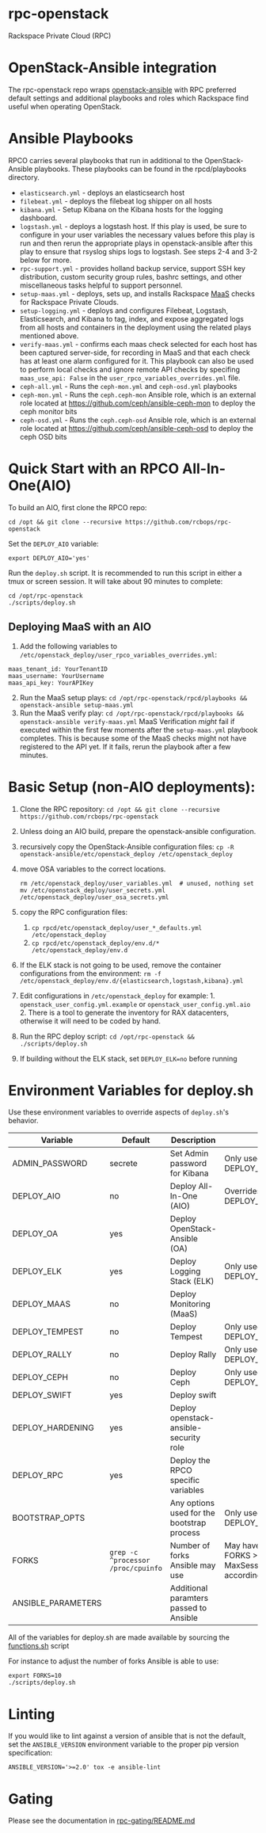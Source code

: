 # rpc-openstack
Rackspace Private Cloud (RPC)

# OpenStack-Ansible integration

The rpc-openstack repo wraps
[openstack-ansible](https://github.com/openstack/openstack-ansible)
with RPC preferred default settings and additional playbooks and roles
which Rackspace find useful when operating OpenStack.

# Ansible Playbooks

RPCO carries several playbooks that run in additional to the OpenStack-Ansible
playbooks. These playbooks can be found in the rpcd/playbooks directory.

* `elasticsearch.yml` - deploys an elasticsearch host
* `filebeat.yml` - deploys the filebeat log shipper on all hosts
* `kibana.yml` - Setup Kibana on the Kibana hosts for the logging dashboard.
* `logstash.yml` - deploys a logstash host. If this play is used, be sure to
configure in your user variables the necessary values before this play is run
and then rerun the appropriate plays in openstack-ansible after this play
to ensure that rsyslog ships logs to logstash. See steps 2-4 and 3-2
below for more.
* `rpc-support.yml` - provides holland backup service, support SSH key
distribution, custom security group rules, bashrc settings, and other
miscellaneous tasks helpful to support personnel.
* `setup-maas.yml` - deploys, sets up, and installs Rackspace
[MaaS](http://www.rackspace.com/cloud/monitoring) checks
for Rackspace Private Clouds.
* `setup-logging.yml` - deploys and configures Filebeat, Logstash,
Elasticsearch, and Kibana to tag, index, and expose aggregated logs from all
hosts and containers in the deployment using the related plays mentioned
above.
* `verify-maas.yml` - confirms each maas check selected for each host has been
captured server-side, for recording in MaaS and that each check has at least one
alarm configured for it. This playbook can also be used to perform local checks
and ignore remote API checks by specifing ``maas_use_api: False`` in the
``user_rpco_variables_overrides.yml`` file.
* `ceph-all.yml` - Runs the `ceph-mon.yml` and `ceph-osd.yml` playbooks
* `ceph-mon.yml` - Runs the `ceph.ceph-mon` Ansible role, which is an external role
  located at https://github.com/ceph/ansible-ceph-mon to deploy the ceph monitor bits
* `ceph-osd.yml` - Runs the `ceph.ceph-osd` Ansible role, which is an external role
  located at https://github.com/ceph/ansible-ceph-osd to deploy the ceph OSD bits


# Quick Start with an RPCO All-In-One(AIO)

To build an AIO, first clone the RPCO repo:
```
cd /opt && git clone --recursive https://github.com/rcbops/rpc-openstack
```

Set the ``DEPLOY_AIO`` variable:
```
export DEPLOY_AIO='yes'
```

Run the ``deploy.sh`` script. It is recommended to run this script in either
a tmux or screen session. It will take about 90 minutes to complete:
```
cd /opt/rpc-openstack
./scripts/deploy.sh
```

## Deploying MaaS with an AIO
1. Add the following variables to `/etc/openstack_deploy/user_rpco_variables_overrides.yml`:
```
maas_tenant_id: YourTenantID
maas_username: YourUsername
maas_api_key: YourAPIKey
```
2. Run the MaaS setup plays:
 `cd /opt/rpc-openstack/rpcd/playbooks && openstack-ansible setup-maas.yml`
3. Run the MaaS verify play:
 `cd /opt/rpc-openstack/rpcd/playbooks && openstack-ansible verify-maas.yml`
     MaaS Verification _might_ fail if executed within the first few moments after
     the `setup-maas.yml` playbook completes. This is because some of the MaaS checks
     might not have registered to the API yet. If it fails, rerun the playbook after
     a few minutes.

# Basic Setup (non-AIO deployments):

1. Clone the RPC repository:
   `cd /opt && git clone --recursive https://github.com/rcbops/rpc-openstack`
2. Unless doing an AIO build, prepare the openstack-ansible configuration.
  1. recursively copy the OpenStack-Ansible configuration files:
     `cp -R openstack-ansible/etc/openstack_deploy /etc/openstack_deploy`
  2. move OSA variables to the correct locations.

     ```
     rm /etc/openstack_deploy/user_variables.yml  # unused, nothing set
     mv /etc/openstack_deploy/user_secrets.yml /etc/openstack_deploy/user_osa_secrets.yml
     ```
  3. copy the RPC configuration files:
     1. `cp rpcd/etc/openstack_deploy/user_*_defaults.yml /etc/openstack_deploy`
     2. `cp rpcd/etc/openstack_deploy/env.d/* /etc/openstack_deploy/env.d`
  4. If the ELK stack is not going to be used, remove the container
     configurations from the environment:
     `rm -f /etc/openstack_deploy/env.d/{elasticsearch,logstash,kibana}.yml`
  5. Edit configurations in `/etc/openstack_deploy` for example:
    1. `openstack_user_config.yml.example` or
       `openstack_user_config.yml.aio`
    2. There is a tool to generate the inventory for RAX datacenters, otherwise
       it will need to be coded by hand.
3. Run the RPC deploy script: `cd /opt/rpc-openstack && ./scripts/deploy.sh`
  1. If building without the ELK stack, set `DEPLOY_ELK=no` before running

# Environment Variables for deploy.sh


Use these environment variables to override aspects of `deploy.sh`'s behavior.

Variable           | Default                            | Description                                          | Notes
-------------------|------------------------------------|------------------------------------------------------|------------------------------------------------------------------
ADMIN_PASSWORD     | secrete                            | Set Admin password for Kibana                        | Only used if DEPLOY_AIO=yes
DEPLOY_AIO         | no                                 | Deploy All-In-One (AIO)                              | Overrides DEPLOY_HAPROXY=yes
DEPLOY_OA          | yes                                | Deploy OpenStack-Ansible (OA)                        |
DEPLOY_ELK         | yes                                | Deploy Logging Stack (ELK)                           | Only used if DEPLOY_OA=yes
DEPLOY_MAAS        | no                                 | Deploy Monitoring (MaaS)                             |
DEPLOY_TEMPEST     | no                                 | Deploy Tempest                                       | Only used if DEPLOY_OA=yes
DEPLOY_RALLY       | no                                 | Deploy Rally                                         | Only used if DEPLOY_OA=yes
DEPLOY_CEPH        | no                                 | Deploy Ceph                                          | Only used if DEPLOY_OA=yes
DEPLOY_SWIFT       | yes                                | Deploy swift                                         |
DEPLOY_HARDENING   | yes                                | Deploy openstack-ansible-security role               |
DEPLOY_RPC         | yes                                | Deploy the RPCO specific variables                   |
BOOTSTRAP_OPTS     |                                    | Any options used for the bootstrap process           | Only used if DEPLOY_AIO=yes
FORKS              | `grep -c ^processor /proc/cpuinfo` | Number of forks Ansible may use                      | May have issues if FORKS > SSHD's MaxSessions. Adjust accordingly
ANSIBLE_PARAMETERS |                                    | Additional paramters passed to Ansible               |

All of the variables for deploy.sh are made available by sourcing the [functions.sh](https://github.com/rcbops/rpc-openstack/blob/master/scripts/functions.sh) script

For instance to adjust the number of forks Ansible is able to use:

```
export FORKS=10
./scripts/deploy.sh
```
# Linting

If you would like to lint against a version of ansible that is not the
default, set the `ANSIBLE_VERSION` environment variable to the proper pip
version specification:

```
ANSIBLE_VERSION='>=2.0' tox -e ansible-lint
```

# Gating
Please see the documentation in [rpc-gating/README.md](https://github.com/rcbops/rpc-gating/blob/master/README.md)
